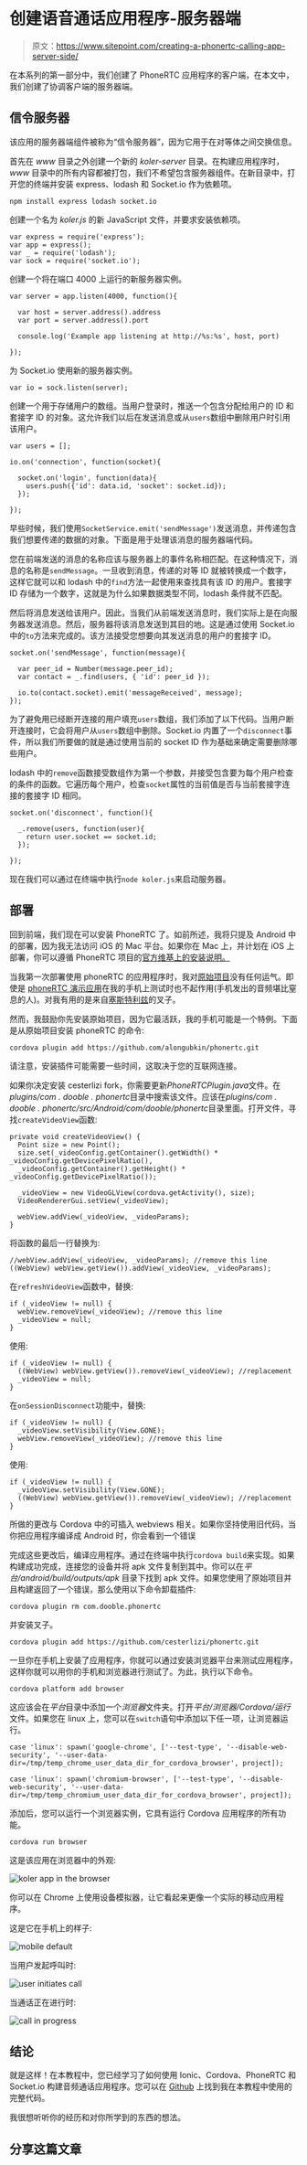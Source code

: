 # 创建语音通话应用程序-服务器端

> 原文：<https://www.sitepoint.com/creating-a-phonertc-calling-app-server-side/>

在本系列的第一部分中，我们创建了 PhoneRTC 应用程序的客户端，在本文中，我们创建了协调客户端的服务器端。

## 信令服务器

该应用的服务器端组件被称为“信令服务器”，因为它用于在对等体之间交换信息。

首先在 *www* 目录之外创建一个新的 *koler-server* 目录。在构建应用程序时， *www* 目录中的所有内容都被打包，我们不希望包含服务器组件。在新目录中，打开您的终端并安装 express、lodash 和 Socket.io 作为依赖项。

```
npm install express lodash socket.io
```

创建一个名为 *koler.js* 的新 JavaScript 文件，并要求安装依赖项。

```
var express = require('express');
var app = express();
var _ = require('lodash');
var sock = require('socket.io');
```

创建一个将在端口 4000 上运行的新服务器实例。

```
var server = app.listen(4000, function(){

  var host = server.address().address
  var port = server.address().port

  console.log('Example app listening at http://%s:%s', host, port)

});
```

为 Socket.io 使用新的服务器实例。

```
var io = sock.listen(server);
```

创建一个用于存储用户的数组。当用户登录时，推送一个包含分配给用户的 ID 和套接字 ID 的对象。这允许我们以后在发送消息或从`users`数组中删除用户时引用该用户。

```
var users = [];

io.on('connection', function(socket){

  socket.on('login', function(data){
    users.push({'id': data.id, 'socket': socket.id});
  });

});
```

早些时候，我们使用`SocketService.emit('sendMessage')`发送消息，并传递包含我们想要传递的数据的对象。下面是用于处理该消息的服务器端代码。

您在前端发送的消息的名称应该与服务器上的事件名称相匹配。在这种情况下，消息的名称是`sendMessage`。一旦收到消息，传递的对等 ID 就被转换成一个数字，这样它就可以和 lodash 中的`find`方法一起使用来查找具有该 ID 的用户。套接字 ID 存储为一个数字，这就是为什么如果数据类型不同，lodash 条件就不匹配。

然后将消息发送给该用户。因此，当我们从前端发送消息时，我们实际上是在向服务器发送消息。然后，服务器将该消息发送到其目的地。这是通过使用 Socket.io 中的`to`方法来完成的。该方法接受您想要向其发送消息的用户的套接字 ID。

```
socket.on('sendMessage', function(message){

  var peer_id = Number(message.peer_id);
  var contact = _.find(users, { 'id': peer_id });

  io.to(contact.socket).emit('messageReceived', message);
});
```

为了避免用已经断开连接的用户填充`users`数组，我们添加了以下代码。当用户断开连接时，它会将用户从`users`数组中删除。Socket.io 内置了一个`disconnect`事件，所以我们所要做的就是通过使用当前的 socket ID 作为基础来确定需要删除哪些用户。

lodash 中的`remove`函数接受数组作为第一个参数，并接受包含要为每个用户检查的条件的函数。它遍历每个用户，检查`socket`属性的当前值是否与当前套接字连接的套接字 ID 相同。

```
socket.on('disconnect', function(){

  _.remove(users, function(user){
    return user.socket == socket.id;
  });

});
```

现在我们可以通过在终端中执行`node koler.js`来启动服务器。

## 部署

回到前端，我们现在可以安装 PhoneRTC 了。如前所述，我将只提及 Android 中的部署，因为我无法访问 iOS 的 Mac 平台。如果你在 Mac 上，并计划在 iOS 上部署，你可以遵循 PhoneRTC 项目的[官方维基上的安装说明。](https://github.com/alongubkin/phonertc/wiki/Installation)

当我第一次部署使用 phoneRTC 的应用程序时，我对[原始项目](https://github.com/alongubkin/phonertc)没有任何运气。即使是 [phoneRTC 演示应用](https://github.com/alongubkin/phonertc/tree/master/demo/client)在我的手机上测试时也不起作用(手机发出的音频堪比窒息的人)。对我有用的是来自[塞斯特利兹](https://github.com/cesterlizi/phonertc)的叉子。

然而，我鼓励你先安装原始项目，因为它最活跃，我的手机可能是一个特例。下面是从原始项目安装 phoneRTC 的命令:

```
cordova plugin add https://github.com/alongubkin/phonertc.git
```

请注意，安装插件可能需要一些时间，这取决于您的互联网连接。

如果你决定安装 cesterlizi fork，你需要更新*PhoneRTCPlugin.java*文件。在*plugins/com . dooble . phonertc*目录中搜索该文件。应该在*plugins/com . dooble . phonertc/src/Android/com/dooble/phonertc*目录里面。打开文件，寻找`createVideoView`函数:

```
private void createVideoView() {
  Point size = new Point();
  size.set(_videoConfig.getContainer().getWidth() * _videoConfig.getDevicePixelRatio(),
  _videoConfig.getContainer().getHeight() * _videoConfig.getDevicePixelRatio());

  _videoView = new VideoGLView(cordova.getActivity(), size);
  VideoRendererGui.setView(_videoView);

  webView.addView(_videoView, _videoParams);
}
```

将函数的最后一行替换为:

```
//webView.addView(_videoView, _videoParams); //remove this line
((WebView) webView.getView()).addView(_videoView, _videoParams);
```

在`refreshVideoView`函数中，替换:

```
if (_videoView != null) {
  webView.removeView(_videoView); //remove this line
  _videoView = null;
}
```

使用:

```
if (_videoView != null) {
  ((WebView) webView.getView()).removeView(_videoView); //replacement
  _videoView = null;
}
```

在`onSessionDisconnect`功能中，替换:

```
if (_videoView != null) {
  _videoView.setVisibility(View.GONE);
  webView.removeView(_videoView); //remove this line
}
```

使用:

```
if (_videoView != null) {
  _videoView.setVisibility(View.GONE);
  ((WebView) webView.getView()).removeView(_videoView); //replacement
}
```

所做的更改与 Cordova 中的可插入 webviews 相关。如果你坚持使用旧代码，当你把应用程序编译成 Android 时，你会看到一个错误

完成这些更改后，编译应用程序。通过在终端中执行`cordova build`来实现。如果构建成功完成，连接您的设备并将 apk 文件复制到其中。你可以在*平台/android/build/outputs/apk* 目录下找到 apk 文件。如果您使用了原始项目并且构建返回了一个错误，那么使用以下命令卸载插件:

```
cordova plugin rm com.dooble.phonertc
```

并安装叉子。

```
cordova plugin add https://github.com/cesterlizi/phonertc.git
```

一旦你在手机上安装了应用程序，你就可以通过安装浏览器平台来测试应用程序，这样你就可以用你的手机和浏览器进行测试了。为此，执行以下命令。

```
cordova platform add browser
```

这应该会在*平台*目录中添加一个*浏览器*文件夹。打开*平台/浏览器/Cordova/运行*文件。如果您在 linux 上，您可以在`switch`语句中添加以下任一项，让浏览器运行。

```
case 'linux': spawn('google-chrome', ['--test-type', '--disable-web-security', '--user-data-dir=/tmp/temp_chrome_user_data_dir_for_cordova_browser', project]);
```

```
case 'linux': spawn('chromium-browser', ['--test-type', '--disable-web-security', '--user-data-dir=/tmp/temp_chromium_user_data_dir_for_cordova_browser', project]);
```

添加后，您可以运行一个浏览器实例，它具有运行 Cordova 应用程序的所有功能。

```
cordova run browser
```

这是该应用在浏览器中的外观:

![koler app in the browser](img/8bfbfcc2ea330781bf907a9092ee4f00.png)

你可以在 Chrome 上使用设备模拟器，让它看起来更像一个实际的移动应用程序。

这是它在手机上的样子:

![mobile default](img/4ef535c3a9e1443eb8681e33b1b1dc5d.png)

当用户发起呼叫时:

![user initiates call](img/a409e5716c9f1f386a30941d140e0101.png)

当通话正在进行时:

![call in progress](img/9479cd0bd9c37c1ac8b7ae858c4cc627.png)

## 结论

就是这样！在本教程中，您已经学习了如何使用 Ionic、Cordova、PhoneRTC 和 Socket.io 构建音频通话应用程序。您可以在 [Github](https://github.com/sitepoint-editors/koler) 上找到我在本教程中使用的完整代码。

我很想听听你的经历和对你所学到的东西的想法。

## 分享这篇文章